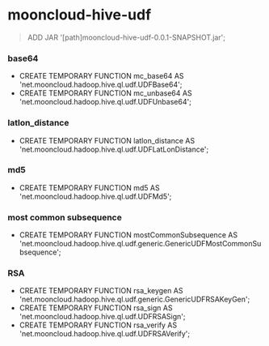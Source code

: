 # mooncloud-hive-udf
> ADD JAR '[path]mooncloud-hive-udf-0.0.1-SNAPSHOT.jar';

### base64
* CREATE TEMPORARY FUNCTION mc_base64 AS 'net.mooncloud.hadoop.hive.ql.udf.UDFBase64';
* CREATE TEMPORARY FUNCTION mc_unbase64 AS 'net.mooncloud.hadoop.hive.ql.udf.UDFUnbase64';

### latlon_distance
* CREATE TEMPORARY FUNCTION latlon_distance AS 'net.mooncloud.hadoop.hive.ql.udf.UDFLatLonDistance';

### md5
* CREATE TEMPORARY FUNCTION md5 AS 'net.mooncloud.hadoop.hive.ql.udf.UDFMd5';

### most common subsequence
* CREATE TEMPORARY FUNCTION mostCommonSubsequence AS 'net.mooncloud.hadoop.hive.ql.udf.generic.GenericUDFMostCommonSubsequence';

### RSA
* CREATE TEMPORARY FUNCTION rsa_keygen AS 'net.mooncloud.hadoop.hive.ql.udf.generic.GenericUDFRSAKeyGen';
* CREATE TEMPORARY FUNCTION rsa_sign AS 'net.mooncloud.hadoop.hive.ql.udf.UDFRSASign';
* CREATE TEMPORARY FUNCTION rsa_verify AS 'net.mooncloud.hadoop.hive.ql.udf.UDFRSAVerify';